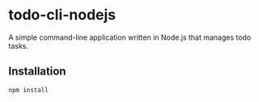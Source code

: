 # todo-cli-nodejs
A simple command-line application written in Node.js that manages todo tasks.

## Installation
```
npm install 
```
